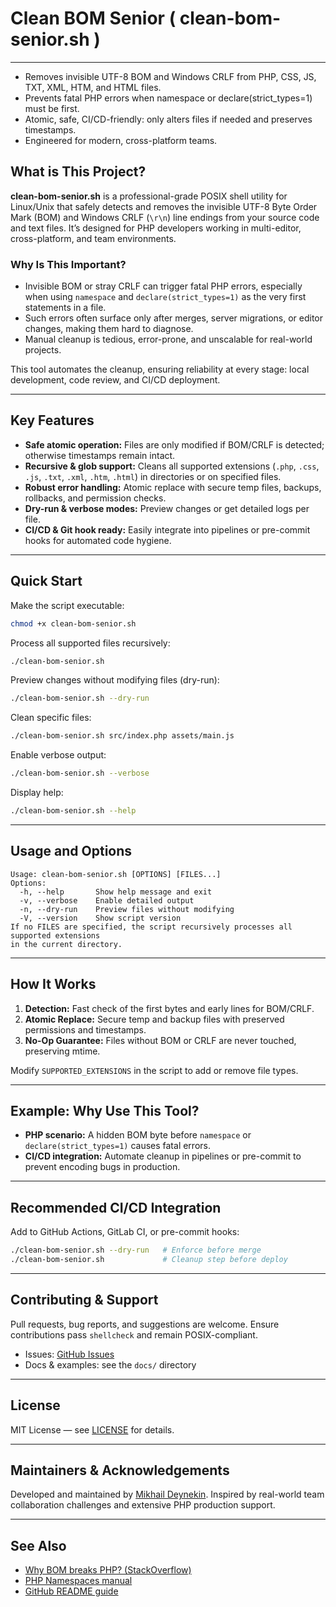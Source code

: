 # Clean BOM Senior ( clean-bom-senior.sh )
***
- Removes invisible UTF-8 BOM and Windows CRLF from PHP, CSS, JS, TXT, XML, HTM, and HTML files.
- Prevents fatal PHP errors when namespace or declare(strict_types=1) must be first.
- Atomic, safe, CI/CD-friendly: only alters files if needed and preserves timestamps.
- Engineered for modern, cross-platform teams.


## What is This Project?

**clean-bom-senior.sh** is a professional-grade POSIX shell utility for Linux/Unix that safely detects and removes the invisible UTF-8 Byte Order Mark (BOM) and Windows CRLF (`\r\n`) line endings from your source code and text files. It’s designed for PHP developers working in multi-editor, cross-platform, and team environments.

### Why Is This Important?

- Invisible BOM or stray CRLF can trigger fatal PHP errors, especially when using `namespace` and `declare(strict_types=1)` as the very first statements in a file.  
- Such errors often surface only after merges, server migrations, or editor changes, making them hard to diagnose.  
- Manual cleanup is tedious, error-prone, and unscalable for real-world projects.

This tool automates the cleanup, ensuring reliability at every stage: local development, code review, and CI/CD deployment.

***

## Key Features

- **Safe atomic operation:** Files are only modified if BOM/CRLF is detected; otherwise timestamps remain intact.  
- **Recursive & glob support:** Cleans all supported extensions (`.php`, `.css`, `.js`, `.txt`, `.xml`, `.htm`, `.html`) in directories or on specified files.  
- **Robust error handling:** Atomic replace with secure temp files, backups, rollbacks, and permission checks.  
- **Dry-run & verbose modes:** Preview changes or get detailed logs per file.  
- **CI/CD & Git hook ready:** Easily integrate into pipelines or pre-commit hooks for automated code hygiene.

***

## Quick Start

Make the script executable:

```bash
chmod +x clean-bom-senior.sh
```

Process all supported files recursively:

```bash
./clean-bom-senior.sh
```

Preview changes without modifying files (dry-run):

```bash
./clean-bom-senior.sh --dry-run
```

Clean specific files:

```bash
./clean-bom-senior.sh src/index.php assets/main.js
```

Enable verbose output:

```bash
./clean-bom-senior.sh --verbose
```

Display help:

```bash
./clean-bom-senior.sh --help
```

***

## Usage and Options

```text
Usage: clean-bom-senior.sh [OPTIONS] [FILES...]
Options:
  -h, --help       Show help message and exit
  -v, --verbose    Enable detailed output
  -n, --dry-run    Preview files without modifying
  -V, --version    Show script version
If no FILES are specified, the script recursively processes all supported extensions
in the current directory.
```

***

## How It Works

1. **Detection:** Fast check of the first bytes and early lines for BOM/CRLF.  
2. **Atomic Replace:** Secure temp and backup files with preserved permissions and timestamps.  
3. **No-Op Guarantee:** Files without BOM or CRLF are never touched, preserving mtime.

Modify `SUPPORTED_EXTENSIONS` in the script to add or remove file types.

***

## Example: Why Use This Tool?

- **PHP scenario:** A hidden BOM byte before `namespace` or `declare(strict_types=1)` causes fatal errors.  
- **CI/CD integration:** Automate cleanup in pipelines or pre-commit to prevent encoding bugs in production.

***

## Recommended CI/CD Integration

Add to GitHub Actions, GitLab CI, or pre-commit hooks:

```bash
./clean-bom-senior.sh --dry-run   # Enforce before merge
./clean-bom-senior.sh             # Cleanup step before deploy
```

***

## Contributing & Support

Pull requests, bug reports, and suggestions are welcome. Ensure contributions pass `shellcheck` and remain POSIX-compliant.

- Issues: [GitHub Issues](https://github.com/YOUR_REPO/clean-bom-senior/issues)  
- Docs & examples: see the `docs/` directory

***

## License

MIT License — see [LICENSE](LICENSE) for details.

***

## Maintainers & Acknowledgements

Developed and maintained by [Mikhail Deynekin](https://deynekin.com). Inspired by real-world team collaboration challenges and extensive PHP production support.

***

## See Also

- [Why BOM breaks PHP? (StackOverflow)](https://stackoverflow.com/questions/21433086/fatal-error-namespace-declaration-statement-has-to-be-the-very-first-statement)  
- [PHP Namespaces manual](https://www.php.net/manual/en/language.namespaces.definition.php)  
- [GitHub README guide](https://docs.github.com/ru/repositories/managing-your-repositorys-settings-and-features/customizing-your-repository/about-readmes)
